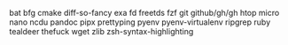 bat
bfg
cmake
diff-so-fancy
exa
fd
freetds
fzf
git
github/gh/gh
htop
micro
nano
ncdu
pandoc
pipx
prettyping
pyenv
pyenv-virtualenv
ripgrep
ruby
tealdeer
thefuck
wget
zlib
zsh-syntax-highlighting
